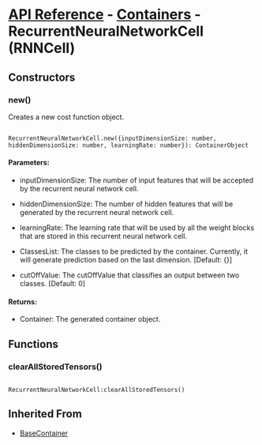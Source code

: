 # [API Reference](../../API.md) - [Containers](../Containers.md) - RecurrentNeuralNetworkCell (RNNCell)

## Constructors

### new()

Creates a new cost function object.

```

RecurrentNeuralNetworkCell.new({inputDimensionSize: number, hiddenDimensionSize: number, learningRate: number}): ContainerObject

```

#### Parameters:

* inputDimensionSize: The number of input features that will be accepted by the recurrent neural network cell.

* hiddenDimensionSize: The number of hidden features that will be generated by the recurrent neural network cell.

* learningRate: The learning rate that will be used by all the weight blocks that are stored in this recurrent neural network cell.

* ClassesList: The classes to be predicted by the container. Currently, it will generate prediction based on the last dimension. [Default: {}]

* cutOffValue: The cutOffValue that classifies an output between two classes. [Default: 0]

#### Returns:

* Container: The generated container object.

## Functions

### clearAllStoredTensors()

```

RecurrentNeuralNetworkCell:clearAllStoredTensors()

```

## Inherited From

* [BaseContainer](../BaseContainer.md)
